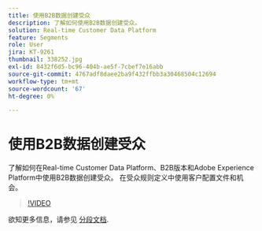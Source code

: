```yaml
---
title: 使用B2B数据创建受众
description: 了解如何使用B2B数据创建受众。
solution: Real-time Customer Data Platform
feature: Segments
role: User
jira: KT-9261
thumbnail: 338252.jpg
exl-id: 8432f6d5-bc96-404b-ae5f-7cbef7e16abb
source-git-commit: 4767adf8daee2ba9f432ffbb3a30468504c12694
workflow-type: tm+mt
source-wordcount: '67'
ht-degree: 0%

---
```


# 使用B2B数据创建受众

了解如何在Real-time Customer Data Platform、B2B版本和Adobe Experience Platform中使用B2B数据创建受众。 在受众规则定义中使用客户配置文件和机会。

>[!VIDEO](https://video.tv.adobe.com/v/338252?quality=12&learn=on)

欲知更多信息，请参见 [分段文档](https://experienceleague.adobe.com/docs/experience-platform/rtcdp/profile/profile-browse.html).
